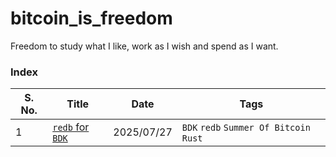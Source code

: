 # bitcoin_is_freedom
Freedom to study what I like, work as I wish and spend as I want.

### Index
| S. No.| Title  | Date | Tags |
| --- | --- | ---| --- |
| 1 | [`redb` for `BDK`](./redb_for_bdk.md)  | 2025/07/27  | `BDK` `redb` `Summer Of Bitcoin` `Rust` |